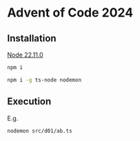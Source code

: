 # Advent of Code 2024

## Installation

[Node 22.11.0](https://nodejs.org/en)

```sh
npm i
```

```sh
npm i -g ts-node nodemon
```

## Execution

E.g.

```sh
nodemon src/d01/ab.ts
```
